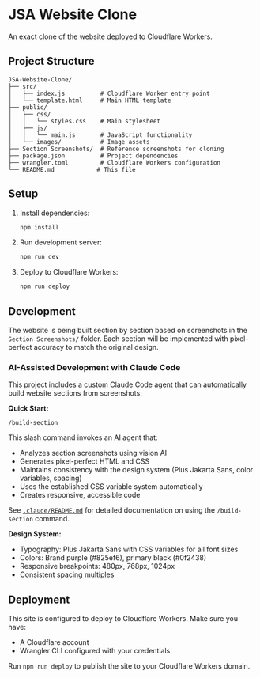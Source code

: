 # JSA Website Clone

An exact clone of the website deployed to Cloudflare Workers.

## Project Structure

```
JSA-Website-Clone/
├── src/
│   ├── index.js          # Cloudflare Worker entry point
│   └── template.html     # Main HTML template
├── public/
│   ├── css/
│   │   └── styles.css    # Main stylesheet
│   ├── js/
│   │   └── main.js       # JavaScript functionality
│   └── images/           # Image assets
├── Section Screenshots/  # Reference screenshots for cloning
├── package.json          # Project dependencies
├── wrangler.toml         # Cloudflare Workers configuration
└── README.md            # This file
```

## Setup

1. Install dependencies:
   ```bash
   npm install
   ```

2. Run development server:
   ```bash
   npm run dev
   ```

3. Deploy to Cloudflare Workers:
   ```bash
   npm run deploy
   ```

## Development

The website is being built section by section based on screenshots in the `Section Screenshots/` folder. Each section will be implemented with pixel-perfect accuracy to match the original design.

### AI-Assisted Development with Claude Code

This project includes a custom Claude Code agent that can automatically build website sections from screenshots:

**Quick Start:**
```
/build-section
```

This slash command invokes an AI agent that:
- Analyzes section screenshots using vision AI
- Generates pixel-perfect HTML and CSS
- Maintains consistency with the design system (Plus Jakarta Sans, color variables, spacing)
- Uses the established CSS variable system automatically
- Creates responsive, accessible code

See [`.claude/README.md`](.claude/README.md) for detailed documentation on using the `/build-section` command.

**Design System:**
- Typography: Plus Jakarta Sans with CSS variables for all font sizes
- Colors: Brand purple (#825ef6), primary black (#0f2438)
- Responsive breakpoints: 480px, 768px, 1024px
- Consistent spacing multiples

## Deployment

This site is configured to deploy to Cloudflare Workers. Make sure you have:
- A Cloudflare account
- Wrangler CLI configured with your credentials

Run `npm run deploy` to publish the site to your Cloudflare Workers domain.
